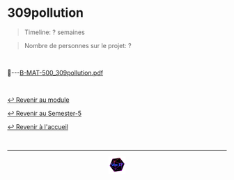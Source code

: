 # 309pollution

> Timeline: ? semaines

> Nombre de personnes sur le projet: ?

<br>

📂---[B-MAT-500_309pollution.pdf](https://github.com/Studio-17/Epitech-Subjects/blob/main/Semester-5/B-MAT-500/309pollution/B-MAT-500_309pollution.pdf)


<br>

[↩️ Revenir au module](https://github.com/Studio-17/Epitech-Subjects/tree/main/Semester-5/B-MAT-500)

[↩️ Revenir au Semester-5](https://github.com/Studio-17/Epitech-Subjects/tree/main/Semester-5)

[↩️ Revenir à l'accueil](https://github.com/Studio-17/Epitech-Subjects)

<br>

---

<div align="center">

<a href="https://github.com/Studio-17" target="_blank"><img src="../../../assets/voc17.gif" width="40"></a>

</div>
